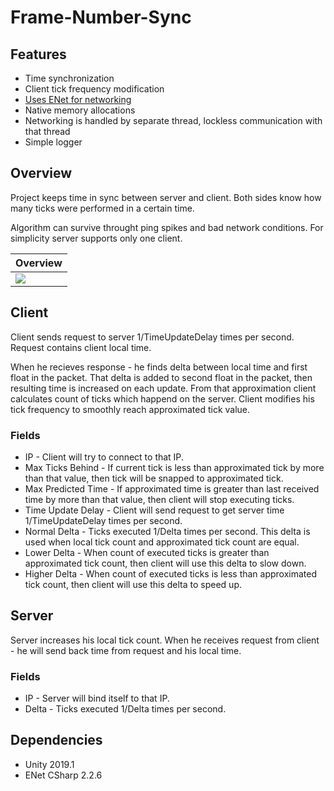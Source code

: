 # Frame-Number-Sync

## Features
- Time synchronization
- Client tick frequency modification
- [Uses ENet for networking](https://github.com/nxrighthere/ENet-CSharp)
- Native memory allocations
- Networking is handled by separate thread, lockless communication with that thread
- Simple logger

## Overview
Project keeps time in sync between server and client. Both sides know how many ticks were performed in a certain time.


Algorithm can survive throught ping spikes and bad network conditions. 
For simplicity server supports only one client.

| Overview  |  
|--|
| [![][preview1]](https://there-is-no-video-yet) |

## Client
Client sends request to server 1/TimeUpdateDelay times per second. Request contains client local time.

When he recieves response - he finds delta between local time and first float in the packet. 
That delta is added to second float in the packet, then resulting time is increased on each update.
From that approximation client calculates count of ticks which happend on the server.
Client modifies his tick frequency to smoothly reach approximated tick value. 

### Fields
- IP - Client will try to connect to that IP.
- Max Ticks Behind - If current tick is less than approximated tick by more than that value, then tick will be snapped to approximated tick.
- Max Predicted Time  - If approximated time is greater than last received time by more than that value, then client will stop executing ticks.
- Time Update Delay - Client will send request to get server time 1/TimeUpdateDelay times per second.
- Normal Delta - Ticks executed 1/Delta times per second. This delta is used when local tick count and approximated tick count are equal.
- Lower Delta - When count of executed ticks is greater than approximated tick count, then client will use this delta to slow down. 
- Higher Delta - When count of executed ticks is less than approximated tick count, then client will use this delta to speed up. 

## Server
Server increases his local tick count. When he receives request from client - he will send back time from request and his local time.

### Fields
- IP - Server will bind itself to that IP.
- Delta - Ticks executed 1/Delta times per second.

## Dependencies
- Unity 2019.1
- ENet CSharp 2.2.6 

[preview1]: https://i.imgur.com/8JITQfe.png
